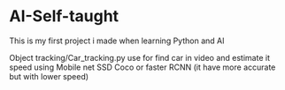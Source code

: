 # AI-Self-taught

This is my first project i made when learning Python and AI

Object tracking/Car_tracking.py use for find car in video and estimate it speed using Mobile net SSD Coco or faster RCNN (it have more accurate but with lower speed)

